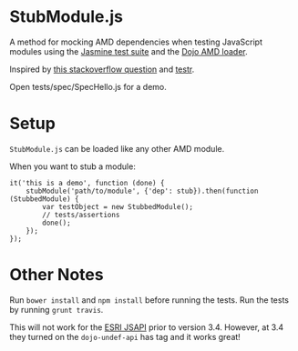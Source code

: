 StubModule.js
=============

A method for mocking AMD dependencies when testing JavaScript modules using the [Jasmine test suite](http://pivotal.github.com/jasmine/) and the [Dojo AMD loader](http://dojotoolkit.org/reference-guide/loader).

Inspired by [this stackoverflow question](http://stackoverflow.com/questions/11439540/how-can-i-mock-dependencies-for-unit-testing-in-requirejs) and [testr](https://github.com/mattfysh/testr.js).

Open tests/spec/SpecHello.js for a demo.

Setup
=====

`StubModule.js` can be loaded like any other AMD module.

When you want to stub a module:

    it('this is a demo', function (done) {
        stubModule('path/to/module', {'dep': stub}).then(function (StubbedModule) {
            var testObject = new StubbedModule();
            // tests/assertions
            done();
        });
    });

Other Notes
===========

Run `bower install` and `npm install` before running the tests. Run the tests by running `grunt travis`.

This will not work for the [ESRI JSAPI](http://help.arcgis.com/en/webapi/javascript/arcgis/) prior to version 3.4. However, at 3.4 they turned on the `dojo-undef-api` has tag and it works great!

